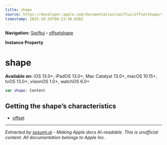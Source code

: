 ```yaml
---
title: shape
source: https://developer.apple.com/documentation/swiftui/offsetshape/shape
timestamp: 2025-10-29T00:13:36.038Z
---
```


**Navigation:** [Swiftui](/documentation/swiftui) › [offsetshape](/documentation/swiftui/offsetshape)

**Instance Property**

# shape

**Available on:** iOS 13.0+, iPadOS 13.0+, Mac Catalyst 13.0+, macOS 10.15+, tvOS 13.0+, visionOS 1.0+, watchOS 6.0+

```swift
var shape: Content
```

## Getting the shape’s characteristics

- [offset](/documentation/swiftui/offsetshape/offset)

---

*Extracted by [sosumi.ai](https://sosumi.ai) - Making Apple docs AI-readable.*
*This is unofficial content. All documentation belongs to Apple Inc.*
